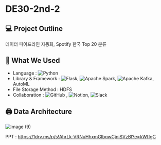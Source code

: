# DE30-2nd-2

## 💻 Project Outline
데이터 파이프라인 자동화, Spotify 한국 Top 20 분류

## 🚀 What We Used
- Language : ![Python](https://img.shields.io/badge/python-3670A0?style=for-the-badge&logo=python&logoColor=ffdd54)
- Library & Framework : 	![Flask](https://img.shields.io/badge/flask-%23000.svg?style=for-the-badge&logo=flask&logoColor=white), ![Apache Spark](https://img.shields.io/badge/Apache%20Spark-FDEE21?style=flat-square&logo=apachespark&logoColor=black), ![Apache Kafka](https://img.shields.io/badge/Apache%20Kafka-000?style=for-the-badge&logo=apachekafka), AutoML
- File Storage Method : HDFS
- Collaboration : ![GitHub](https://img.shields.io/badge/github-%23121011.svg?style=for-the-badge&logo=github&logoColor=white) , ![Notion](https://img.shields.io/badge/Notion-%23000000.svg?style=for-the-badge&logo=notion&logoColor=white), ![Slack](https://img.shields.io/badge/Slack-4A154B?style=for-the-badge&logo=slack&logoColor=white)

## 🖨️ Data Architecture
![image (9)](https://github.com/pladata-encore/DE30-2nd-2/assets/163947687/2f5cd753-64ee-4d5b-9343-59cb4b1ae8f9)

PPT : https://1drv.ms/p/s!AhrLk-VRNuHhxmGlbqwCjniSVzBl?e=kWfIgC
